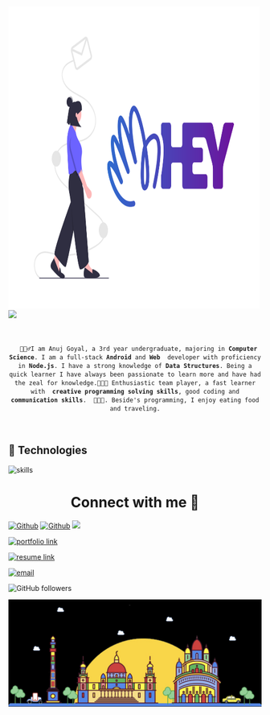 <img src="https://github.com/anuj0809/anuj0809/blob/main/Header/undraw_hey_email_liaa.png" width="500" height="600">
<a href="https://git.io/typing-svg">
  <img src ="https://readme-typing-svg.herokuapp.com?font=Poiret+One&color=FF79C6&size=40&width=550&height=60&lines=Budding+Developer%2C+Designer;Weclome+to+my+profile+!!" />
</a>
<br>
<br>
<p align="center">
  <code>
  🙍🏽‍♂️I am Anuj Goyal, a 3rd year undergraduate, majoring in <strong>Computer Science</strong>. I am a full-stack <strong>Android</strong> and <strong>Web</strong>  developer with proficiency in <strong>Node.js</strong>. I have a strong knowledge of <strong>Data Structures</strong>. Being a quick learner I have always been passionate to learn more and have had the zeal for knowledge.👨🏽‍💻 Enthusiastic team player, a fast learner with <strong> creative programming solving skills</strong>, good coding and <strong> communication skills</strong>.  👨🏽‍💼. Beside's programming, I enjoy eating food and traveling.
     
  </code>

  ## 🔧 Technologies

![skills](https://skillicons.dev/icons?i=html,css,sass,js,ts,nodejs,vue,react,mongodb,mysql,docker,kubernetes,md,git,bash,nginx,aws,gcp,vscode,angular,bootstrap,deno,django,express,firebase,flask,flutter,gatsby,go,kotlin,julia,nestjs,nextjs,pytorch,redis,spring,supabase,tensorflow,unreal,unity&theme=light)

 <h1 align="center">Connect with me 🔗</h1>
 
[<img alt="Github" src="https://img.shields.io/badge/GitHub-%2312100E.svg?&style=for-the-badge&logo=Github&logoColor=white" />](https://github.com/anuj0809) [<img alt="Github" src="https://img.shields.io/badge/twitter-%231DA1F2.svg?&style=for-the-badge&logo=twitter&logoColor=white" />](https://twitter.com) [<img src="https://img.shields.io/badge/Projects-FF0000.svg?style=for-the-badge&logo=YouTube&logoColor=white" />](https://github.com/anuj0809?tab=projects)


[<img alt="portfolio link" src="https://img.shields.io/badge/Portfolio-http://anuj0809.github.io/-success" />](http://anuj0809.github.io)


[<img alt="resume link" src="https://img.shields.io/badge/My%20CV-Download%20my%20Resume-lightgrey" />]()

[<img alt="email" src="https://img.shields.io/badge/Email%20me-anuj.goyal0809@gmail.com-blue" />](mailto:anuj.goyal0809@gmail.com)

<img alt="GitHub followers" src="https://img.shields.io/github/followers/anuj0809?label=Follow%20Me&style=social" />



![](https://github.com/anuj0809/anuj0809/blob/main/Header/footer.png)
